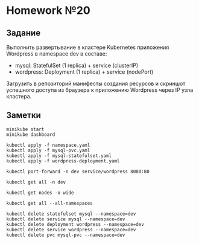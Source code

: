 # Homework №20

## Задание

Выполнить развертывание в кластере Kubernetes приложения Wordpress в namespace dev в составе:

- mysql: StatefulSet (1 replica) + service (clusterIP)
- wordpress: Deployment (1 replica) + service (nodePort)

Загрузить в репозиторий манифесты создания ресурсов и скриншот успешного доступа из браузера к
приложению Wordpress через IP узла кластера.

## Заметки

```shell
minikube start
minikube dashboard
```

```shell
kubectl apply -f namespace.yaml
kubectl apply -f mysql-pvc.yaml
kubectl apply -f mysql-statefulset.yaml
kubectl apply -f wordpress-deployment.yaml

kubectl port-forward -n dev service/wordpress 8080:80

kubectl get all -n dev

kubectl get nodes -o wide
```

```shell
kubectl get all --all-namespaces

kubectl delete statefulset mysql --namespace=dev
kubectl delete service mysql --namespace=dev
kubectl delete deployment wordpress --namespace=dev
kubectl delete service wordpress --namespace=dev
kubectl delete pvc mysql-pvc --namespace=dev
```